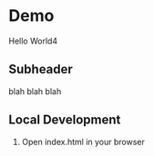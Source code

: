 # Demo

Hello World4

## Subheader 

blah blah blah

## Local Development 

1. Open index.html in your browser